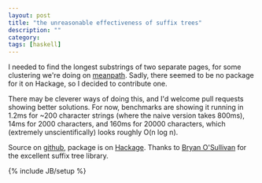 ```yaml
---
layout: post
title: "the unreasonable effectiveness of suffix trees"
description: ""
category:
tags: [haskell]
---
```


I needed to find the longest substrings of two separate pages, for
some clustering we're doing on [meanpath](http://meanpath.com). Sadly,
there seemed to be no package for it on Hackage, so I decided to
contribute one.

There may be cleverer ways of doing this, and I'd welcome pull
requests showing better solutions. For now, benchmarks are showing it
running in 1.2ms for ~200 character strings (where the naive version
takes 800ms), 14ms for 2000 characters, and 160ms for 20000
characters, which (extremely unscientifically) looks roughly O(n log n).

Source on [github](http://github.com/mwotton/string-similarity),
package is on [Hackage](http://hackage.haskell.org/package/string-similarity).
Thanks to [Bryan O'Sullivan](www.serpentine.com) for the excellent suffix tree library.

{% include JB/setup %}
